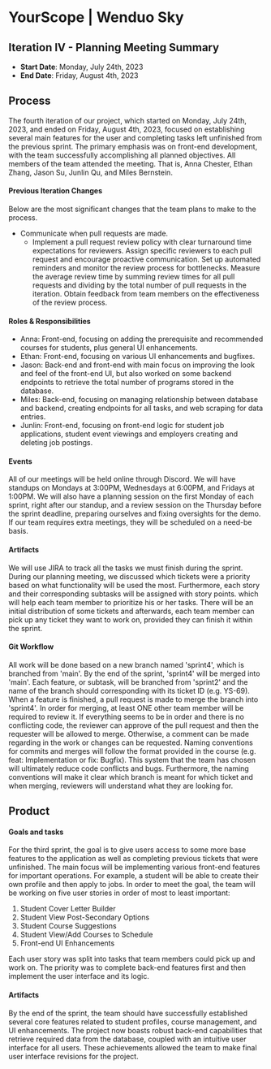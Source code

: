 # YourScope | Wenduo Sky
## Iteration IV - Planning Meeting Summary
* **Start Date**: Monday, July 24th, 2023
* **End Date**: Friday, August 4th, 2023
## Process
The fourth iteration of our project, which started on Monday, July 24th, 2023, and ended on Friday, August 4th, 2023, focused on establishing several main features for the user and completing tasks left unfinished from the previous sprint. The primary emphasis was on front-end development, with the team successfully accomplishing all planned objectives. All members of the team attended the meeting. That is, Anna Chester, Ethan Zhang, Jason Su, Junlin Qu, and Miles Bernstein.
#### Previous Iteration Changes
Below are the most significant changes that the team plans to make to the process.
* Communicate when pull requests are made.
	* Implement a pull request review policy with clear turnaround time expectations for reviewers. Assign specific reviewers to each pull request and encourage proactive communication. Set up automated reminders and monitor the review process for bottlenecks. Measure the average review time by summing review times for all pull requests and dividing by the total number of pull requests in the iteration. Obtain feedback from team members on the effectiveness of the review process.
#### Roles & Responsibilities
* Anna: Front-end, focusing on adding the prerequisite and recommended courses for students, plus general UI enhancements.
* Ethan: Front-end, focusing on various UI enhancements and bugfixes.
* Jason: Back-end and front-end with main focus on improving the look and feel of the front-end UI, but also worked on some backend endpoints to retrieve the total number of programs stored in the database.
* Miles: Back-end, focusing on managing relationship between database and backend, creating endpoints for all tasks, and web scraping for data entries.
* Junlin: Front-end, focusing on front-end logic for student job applications, student event viewings and employers creating and deleting job postings.
#### Events
All of our meetings will be held online through Discord. We will have standups on Mondays at 3:00PM, Wednesdays at 6:00PM, and Fridays at 1:00PM. We will also have a planning session on the first Monday of each sprint, right after our standup, and a review session on the Thursday before the sprint deadline, preparing ourselves and fixing oversights for the demo. If our team requires extra meetings, they will be scheduled on a need-be basis.
#### Artifacts
We will use JIRA to track all the tasks we must finish during the sprint. During our planning meeting, we discussed which tickets were a priority based on what functionality will be used the most. Furthermore, each story and their corresponding subtasks will be assigned with story points. which will help each team member to prioritize his or her tasks. There will be an initial distribution of some tickets and afterwards, each team member can pick up any ticket they want to work on, provided they can finish it within the sprint.
#### Git Workflow
All work will be done based on a new branch named 'sprint4', which is branched from 'main'. By the end of the sprint, 'sprint4' will be merged into 'main'. Each feature, or subtask, will be branched from 'sprint2' and the name of the branch should corresponding with its ticket ID (e.g. YS-69). When a feature is finished, a pull request is made to merge the branch into 'sprint4'. In order for merging, at least ONE other team member will be required to review it. If everything seems to be in order and there is no conflicting code, the reviewer can approve of the pull request and then the requester will be allowed to merge. Otherwise, a comment can be made regarding in the work or changes can be requested. Naming conventions for commits and merges will follow the format provided in the course (e.g. feat: Implementation or fix: Bugfix). This system that the team has chosen will ultimately reduce code conflicts and bugs. Furthermore, the naming conventions will make it clear which branch is meant for which ticket and when merging, reviewers will understand what they are looking for.
## Product
#### Goals and tasks
For the third sprint, the goal is to give users access to some more base features to the application as well as completing previous tickets that were unfinished. The main focus will be implementing various front-end features for important operations. For example, a student will be able to create their own profile and then apply to jobs.
In order to meet the goal, the team will be working on five user stories in order of most to least important:
1. Student Cover Letter Builder
2. Student View Post-Secondary Options
3. Student Course Suggestions
4. Student View/Add Courses to Schedule
5. Front-end UI Enhancements

Each user story was split into tasks that team members could pick up and work on. The priority was to complete back-end features first and then implement the user interface and its logic.
#### Artifacts
By the end of the sprint, the team should have successfully established several core features related to student profiles, course management, and UI enhancements. The project now boasts robust back-end capabilities that retrieve required data from the database, coupled with an intuitive user interface for all users. These achievements allowed the team to make final user interface revisions for the project.